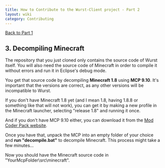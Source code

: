 ```yaml
---
title: How to Contribute to the Wurst-Client project - Part 2
layout: wiki
category: Contributing
---
```

<a href="/wiki/Contributing/part1/" class="btn btn-default">
  <span class="octicon octicon-arrow-left"></span>
  Back to Part 1
</a>

## 3. Decompiling Minecraft

The repository that you just cloned only contains the source code of Wurst itself. You will also need the source code of Minecraft in order to compile it without errors and run it in Eclipse's debug mode.

You get that source code by decompiling **Minecraft 1.8** using **MCP 9.10**. It's important that the versions are correct, as any other versions will be incompatible to Wurst.

If you don't have Minecraft 1.8 yet (and I mean 1.8, having 1.8.8 or something like that will not work), you can get it by making a new profile in the Minecraft launcher, selecting "release 1.8" and running it once.

And if you don't have MCP 9.10 either, you can download it from the [Mod Coder Pack website](http://www.modcoderpack.com/website/content/mcp-910).

Once you have that, unpack the MCP into an empty folder of your choice and **run "decompile.bat"** to decompile Minecraft. This process might take a few minutes...

Now you should have the Minecraft source code in "YourMcpFolder\src\minecraft".
